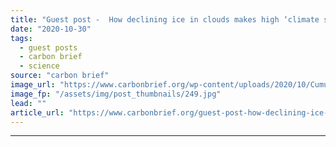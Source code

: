 ```yaml
---
title: "Guest post -  How declining ice in clouds makes high ‘climate sensitivity’ plausible"
date: "2020-10-30"
tags: 
  - guest posts
  - carbon brief
  - science
source: "carbon brief"
image_url: "https://www.carbonbrief.org/wp-content/uploads/2020/10/Cumulus-clouds-seen-from-above-over-the-English-Channel-583x372.jpg"
image_fp: "/assets/img/post_thumbnails/249.jpg"
lead: ""
article_url: "https://www.carbonbrief.org/guest-post-how-declining-ice-in-clouds-makes-high-climate-sensitivity-plausible"
---
```


---
